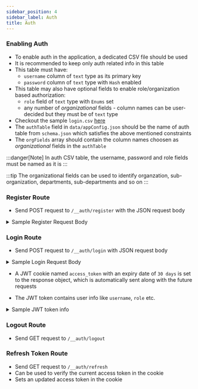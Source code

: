 ```yaml
---
sidebar_position: 4
sidebar_label: Auth
title: Auth
---
```


### Enabling Auth

- To enable auth in the application, a dedicated CSV file should be used
- It is recommended to keep only auth related info in this table
- This table must have:
  - `username` column of `text` type as its primary key
  - `password` column of `text` type with `Hash` enabled
- This table may also have optional fields to enable role/organization based authorization:
  - `role` field of `text` type with `Enums` set
  - any number of _organizational_ fields - column names can be user-decided but they must be of `text` type
- Checkout the sample `login.csv` [here](https://github.com/mainlycricket/CSV_App/blob/main/data/login.csv)
- The `authTable` field in `data/appConfig.json` should be the name of auth table from `schema.json` which satisfies the above mentioned constraints
- The `orgFields` array should contain the column names choosen as _organizational_ fields in the `authTable`

:::danger[Note]
In auth CSV table, the username, password and role fields must be named as it is
:::

:::tip
The organizational fields can be used to identify organzation, sub-organization, departments, sub-departments and so on
:::

### Register Route

- Send POST request to `/__auth/register` with the JSON request body

<details>
  <summary>Sample Register Request Body</summary>

```json
{
  "username": "john_doe",
  "password": "secret",
  "role": "hod",
  "college_id": "college_1",
  "course_id": "course_1",
  "branch_id": "branch_1"
}
```

</details>

### Login Route

- Send POST request to `/__auth/login` with JSON request body

<details>
  <summary>Sample Login Request Body</summary>

```json
{
  "username": "john_doe",
  "password": "secret"
}
```

</details>

- A JWT cookie named `access_token` with an expiry date of `30 days` is set to the response object, which is automatically sent along with the future requests

- The JWT token contains user info like `username`, `role` etc.

<details>
  <summary>Sample JWT token info</summary>

```json
{
  "username": "john_doe",
  "role": "hod",
  "college_id": "college_1",
  "course_id": "course_1",
  "branch_id": "branch_1"
}
```

</details>

### Logout Route

- Send GET request to `/__auth/logout`

### Refresh Token Route

- Send GET request to `/__auth/refresh`
- Can be used to verify the current access token in the cookie
- Sets an updated access token in the cookie
